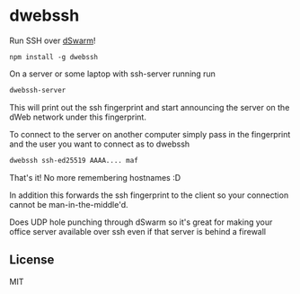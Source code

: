 # dwebssh

Run SSH over [dSwarm](https://github.com/dwebprotocol/dswarm)!

```
npm install -g dwebssh
```

On a server or some laptop with ssh-server running run

```sh
dwebssh-server
```

This will print out the ssh fingerprint and start announcing the server
on the dWeb network under this fingerprint.

To connect to the server on another computer simply pass in the fingerprint
and the user you want to connect as to dwebssh

```sh
dwebssh ssh-ed25519 AAAA.... maf
```

That's it! No more remembering hostnames :D

In addition this forwards the ssh fingerprint to the client so your connection cannot be
man-in-the-middle'd.

Does UDP hole punching through dSwarm so it's great for making your office server available over ssh
even if that server is behind a firewall

## License

MIT
